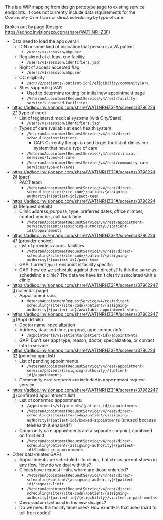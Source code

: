 This is a WIP mapping from design prototype page to existing service endpoints. It does not currently include data requirements for the Community Care flows or direct scheduling by type of care.

Broken out by page (Design: https://adhoc.invisionapp.com/share/WATIINRHZ3F)

- Data need to load the app overall
   - ICN or some kind of indication that person is a VA patient
      - `/users/v1/session/mhpuser`
   - Registered at at least one facility
      - `/users/v1/session/identifiers.json`
   - Right of access accepted flag
      - `/users/v1/session/mhpuser`
   - CC eligibility
      - `/adr/v2/patients/{patient-icn}/eligibility/communityCare`
   - Sites supporting VAR
      - Used to determine routing for initial new appointment page
      - `/VeteranAppointmentRequestService/v4/rest/facility-service/supported-facilities`
- https://adhoc.invisionapp.com/share/WATIINRHZ3F#/screens/379622427 (type of care)
   - List of registered medical systems (with City/State)
      - `/users/v1/session/identifiers.json`
   - Types of care available at each health system
      - `/VeteranAppointmentRequestService/v4/rest/direct-scheduling/institutions`
          - GAP: Currently the api is used to get the list of clinics in a system that have a type of care
      - `/VeteranAppointmentRequestService/v4/rest/clinical-services/types-of-care`
      - `/VeteranAppointmentRequestService/v4/rest/community-care-services/type-of-cares` 
- https://adhoc.invisionapp.com/share/WATIINRHZ3F#/screens/379622428 (pact)
   - PACT team
      - `/VeteranAppointmentRequestService/v4/rest/direct-scheduling/site/{site-code}/patient/{assigning-authority}/{patient-id}/pact-team`
- https://adhoc.invisionapp.com/share/WATIINRHZ3F#/screens/379622433 (Request details)
   - Clinic address, purpose, type, preferred dates, office number, contact number, call back time
      - `/VeteranAppointmentRequestService/v4/rest/appointment-service/patient/{assigning-authority}/{patient-id}/appointments`
- https://adhoc.invisionapp.com/share/WATIINRHZ3F#/screens/379622447 (provider choice)
   - List of providers across facilities
      - `/VeteranAppointmentRequestService/v4/rest/direct-scheduling/site/{site-code}/patient/{assigning-authority}/{patient-id}/pact-team`
   - GAP: Current `/pact` endpoint is facility specific
   - GAP: How do we schedule against them directly? Is this the same as scheduling a clinic? The data we have isn't clearly associated with a clinic
- https://adhoc.invisionapp.com/share/WATIINRHZ3F#/screens/379622470 (calendar page)
   - Appointment slots
      - `VeteranAppointmentRequestService/v4/rest/direct-scheduling/site/{site-code}/patient/{assigning-authority}/{patient-id}/available-appointment-slots`
- https://adhoc.invisionapp.com/share/WATIINRHZ3F#/screens/379622475 (Appt details)
   - Doctor name, specialization
   - Address, date and time, purpose, type, contact info
      - `/appointments/v1/patients/{patient-id}/appointments`
   - GAP: Don't see appt type, reason, doctor, specialization, or contact info in service
- https://adhoc.invisionapp.com/share/WATIINRHZ3F#/screens/379622432 (pending appt list)
   - List of pending appointments
      - `/VeteranAppointmentRequestService/v4/rest/appointment-service/patient/{assigning-authority}/{patient-id}/appointments`
   - Community care requests are included in appointment request service
- https://adhoc.invisionapp.com/share/WATIINRHZ3F#/screens/379622474 (confirmed appointments list)
   - List of confirmed appointments
      - `/appointments/v1/patients/{patient-id}/appointments`
      - `/VeteranAppointmentRequestService/v4/rest/direct-scheduling/site/{site-code}/patient/{assigning-authority}/{patient-id}/booked-appointments` (unused because telehealth is enabled?)
   - Community care appointments are a separate endpoint, combined on front end
     - `/VeteranAppointmentRequestService/v4/rest/direct-scheduling/patient/{assigning-authority}/{patient-id}/booked-cc-appointments`
- Other data-related GAPs
   - Appointments are scheduled into clinics, but clinics are not shown in any flow. How do we deal with this?
   - Clinics have request limits, where are those enforced?
      - `/VeteranAppointmentRequestService/v4/rest/direct-scheduling/patient/{assigning-authority}/{patient-id}/request-limit`
      - `/VeteranAppointmentRequestService/v4/rest/direct-scheduling/site/{site-code}/patient/{assigning-authority}/{patient-id}/{eligibility}/visited-in-past-months`
   - Does custom text exist in the new designs?
   - Do we need the facility timezones? How exactly is that used (hard to tell from code)?

